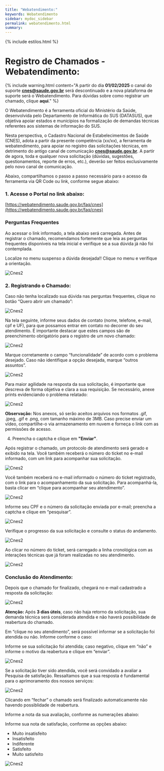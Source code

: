 ```yaml
---
title: "Webatendimento:"
keywords: Webatendimento
sidebar: mydoc_sidebar
permalink: webatendimento.html
summary: 
---
```


{% include estilos.html %}


# Registro de Chamados - Webatendimento:

{% include warning.html content="A partir do dia **01/02/2025** o canal do suporte **cnes@saude.gov.br** será descontinuado e a nova plataforma de suporte será o Webatendimento. Para dúvidas sobre como registrar um chamado, clique **aqui**." %}

O Webatendimento é a ferramenta oficial do Ministério da Saúde, desenvolvida pelo Departamento de Informática do SUS (DATASUS), que objetiva apoiar estados e municípios na formalização de demandas técnicas referentes aos sistemas de informação do SUS.

Nesta perspectiva, o Cadastro Nacional de Estabelecimentos de Saúde (CNES), adota a partir da presente competência (xx/xx), a ferramenta de webatendimento, para apoiar no registro das solicitações técnicas, em detrimento do antigo canal de comunicação **cnes@saude.gov.br**. A partir de agora, toda e qualquer nova solicitação (dúvidas, sugestões, questionamentos, reporte de erros, etc.), deverão ser feitos exclusivamente pelo novo canal de comunicação.

Abaixo, compartilhamos o passo a passo necessário para o acesso da ferramenta via QR Code ou link, conforme segue abaixo:

### 1. Acesse o Portal no link abaixo:

[https://webatendimento.saude.gov.br/faq/cnes](https://webatendimento.saude.gov.br/faq/cnes)

### Perguntas Frequentes

Ao acessar o link informado, a tela abaixo será carregada. Antes de registrar o chamado, recomendamos fortemente que leia as perguntas frequentes disponíveis na tela inicial e verifique se a sua dúvida já não foi contemplada.

Localize no menu suspenso a dúvida desejada!! Clique no menu e verifique a orientação.

![Cnes2](../imagens/Webatendimento/menu_suspenso.PNG)


### 2. Registrando o Chamado:

Caso não tenha localizado sua dúvida nas perguntas frequentes, clique no botão “Quero abrir um chamado”:

![Cnes2](../imagens/Webatendimento/quero_abrir_um_chamado.PNG)

Na tela seguinte, informe seus dados de contato (nome, telefone, e-mail, cpf e UF), para que possamos entrar em contato no decorrer do seu atendimento. É importante destacar que estes campos são de preenchimento obrigatório para o registro de um novo chamado:

![Cnes2](../imagens/Webatendimento/formulario_de_abertura_de_chamado-cabecalho.PNG)

Marque corretamente o campo “funcionalidade” de acordo com o problema desejado. Caso não identifique a opção desejada, marque “outros assuntos”.

![Cnes2](../imagens/Webatendimento/campo_funcionalidade.PNG)

Para maior agilidade na resposta da sua solicitação, é importante que descreva de forma objetiva e clara a sua requisição. Se necessário, anexe prints evidenciando o problema relatado:

![Cnes2](../imagens/Webatendimento/descreva_a_sua_solicitacao.PNG)

**Observação:** Nos anexos, só serão aceitos arquivos nos formatos .gif, .jpeg, .gif e .png, com tamanho máximo de 3MB. Caso precise enviar um vídeo, compartilhe-o via armazenamento em nuvem e forneça o link com as permissões de acesso.

4. Preencha o captcha e clique em **"Enviar"**.

Após registrar o chamado, um protocolo de atendimento será gerado e exibido na tela. Você também receberá o número do ticket no e-mail informado, com um link para acompanhar sua solicitação.

![Cnes2](../imagens/Webatendimento/numero_do_chamado.PNG)

Você também receberá no e-mail informado o número do ticket registrado, com o link para o acompanhamento da sua solicitação. Para acompanhá-la, basta clicar em “clique para acompanhar seu atendimento”.

![Cnes2](../imagens/Webatendimento/acompanhar_chamado.PNG)

Informe seu CPF e o número da solicitação enviada por e-mail; preencha a captcha e clique em “pesquisar”.

![Cnes2](../imagens/Webatendimento/consultar_chamado.PNG)

Verifique o progresso da sua solicitação e consulte o status do andamento.

![Cnes2](../imagens/Webatendimento/consultar_chamado2.PNG)

Ao clicar no número do ticket, será carregado a linha cronológica com as interações técnicas que já foram realizadas no seu atendimento.

![Cnes2](../imagens/Webatendimento/linha_cronologica.PNG)

### Conclusão do Atendimento:

Depois que o chamado for finalizado, chegará no e-mail cadastrado a resposta da solicitação:

![Cnes2](../imagens/Webatendimento/chamado_finalizado.PNG)

**Atenção:** Após **3 dias úteis**, caso não haja retorno da solicitação, sua demanda técnica será considerada atendida e não haverá possibilidade de reabertura do chamado.

Em “clique no seu atendimento”, será possível informar se a solicitação foi atendida ou não. Informe conforme o caso:

Informe se sua solicitação foi atendida; caso negativo, clique em “não” e informe o motivo da reabertura e clique em “enviar”.

![Cnes2](../imagens/Webatendimento/solicitacao_atendida.PNG)


Se a solicitação tiver sido atendida, você será convidado a avaliar a Pesquisa de satisfação. Ressaltamos que a sua resposta é fundamental para o aprimoramento dos nossos serviços:

![Cnes2](../imagens/Webatendimento/solicitacao_atendida_2.PNG)

Clicando em “fechar” o chamado será finalizado automaticamente não havendo possiblidade de reabertura.

Informe a nota da sua avaliação, conforme as numerações abaixo:

Informe sua nota de satisfação, conforme as opções abaixo:

- Muito insatisfeito
- Insatisfeito
- Indiferente
- Satisfeito
- Muito satisfeito

![Cnes2](../imagens/Webatendimento/avaliacao_do_atendimento.PNG)

